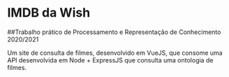 # IMDB da Wish
##Trabalho prático de Processamento e Representação de Conhecimento 2020/2021

Um site de consulta de filmes, desenvolvido em VueJS, que consome uma API desenvolvida em Node + ExpressJS que consulta uma ontologia de filmes.
